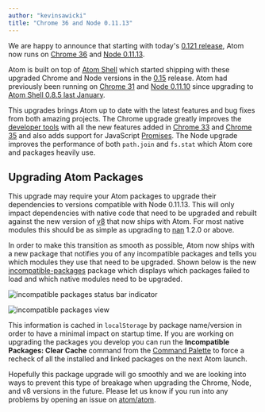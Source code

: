 ```yaml
---
author: "kevinsawicki"
title: "Chrome 36 and Node 0.11.13"
---
```


We are happy to announce that starting with today's [0.121 release](https://github.com/atom/atom/releases/tag/v0.121.0), Atom now runs on [Chrome 36](http://googlechromereleases.blogspot.com/2014/07/stable-channel-update.html) and [Node 0.11.13](http://blog.nodejs.org/2014/05/02/node-v0-11-13-unstable).

<!--more-->

Atom is built on top of [Atom Shell](https://github.com/atom/atom-shell) which started shipping with these upgraded Chrome and Node versions in the [0.15](https://github.com/atom/atom-shell/releases/tag/v0.15.0) release. Atom had previously been running on [Chrome 31](http://googlechromereleases.blogspot.com/2013/11/stable-channel-update.html) and [Node 0.11.10](http://blog.nodejs.org/2013/12/31/node-v0-11-10-unstable) since upgrading to [Atom Shell 0.8.5 last January](https://github.com/atom/atom/pull/1347).

This upgrades brings Atom up to date with the latest features and bug fixes from both amazing projects. The Chrome upgrade greatly improves the [developer tools](https://developer.chrome.com/devtools) with all the new features added in [Chrome 33](http://www.html5rocks.com/en/tutorials/developertools/chrome-33) and [Chrome 35](http://www.html5rocks.com/en/tutorials/developertools/chrome-35) and also adds support for JavaScript [Promises](https://developer.mozilla.org/en-US/docs/Web/JavaScript/Reference/Global_Objects/Promise). The Node upgrade improves the performance of both `path.join` and `fs.stat` which Atom core and packages heavily use.

## Upgrading Atom Packages

This upgrade may require your Atom packages to upgrade their dependencies to versions compatible with Node 0.11.13. This will only impact dependencies with native code that need to be upgraded and rebuilt against the new version of [v8](https://code.google.com/p/v8) that now ships with Atom. For most native modules this should be as simple as upgrading to [nan](https://github.com/rvagg/nan) 1.2.0 or above.

In order to make this transition as smooth as possible, Atom now ships with a new package that notifies you of any incompatible packages and tells you which modules they use that need to be upgraded. Shown below is the new [incompatible-packages](https://atom.io/packages/incompatible-packages) package which displays which packages failed to load and which native modules need to be upgraded.

![incompatible packages status bar indicator](/assets/images/blog.atom.io/img/posts/incompatible-packages-status-bar.png)

![incompatible packages view](/assets/images/blog.atom.io/img/posts/incompatible-packages-view.png)

This information is cached in `localStorage` by package name/version in order to have a minimal impact on startup time. If you are working on upgrading the packages you develop you can run the **Incompatible Packages: Clear Cache** command from the [Command Palette](https://github.com/atom/command-palette) to force a recheck of all the installed and linked packages on the next Atom launch.

Hopefully this package upgrade will go smoothly and we are looking into ways to prevent this type of breakage when upgrading the Chrome, Node, and v8 versions in the future. Please let us know if you run into any problems by opening an issue on [atom/atom](https://github.com/atom/atom/issues/new).
